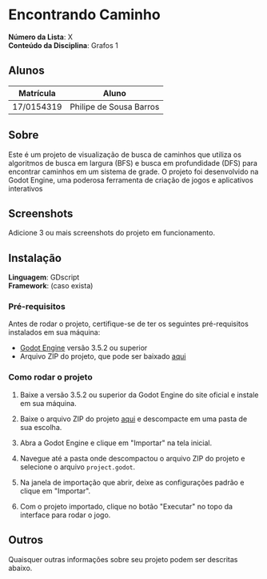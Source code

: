 # Encontrando Caminho

**Número da Lista**: X<br>
**Conteúdo da Disciplina**: Grafos 1<br>

## Alunos
|Matrícula | Aluno |
| -- | -- |
| 17/0154319  |  Philipe de Sousa Barros |

## Sobre 

Este é um projeto de visualização de busca de caminhos que utiliza os algoritmos de busca em largura (BFS) e busca em profundidade (DFS) para encontrar caminhos em um sistema de grade. O projeto foi desenvolvido na Godot Engine, uma poderosa ferramenta de criação de jogos e aplicativos interativos

## Screenshots
Adicione 3 ou mais screenshots do projeto em funcionamento.

## Instalação 
**Linguagem**: GDscript<br>
**Framework**: (caso exista)<br>

### Pré-requisitos

Antes de rodar o projeto, certifique-se de ter os seguintes pré-requisitos instalados em sua máquina:

- [Godot Engine](https://godotengine.org/) versão 3.5.2 ou superior
- Arquivo ZIP do projeto, que pode ser baixado [aqui](https://github.com/projeto-de-algoritmos/Grafos1_EncontrandoCaminho/archive/refs/heads/master.zip)

### Como rodar o projeto

1. Baixe a versão 3.5.2 ou superior da Godot Engine do site oficial e instale em sua máquina.

2. Baixe o arquivo ZIP do projeto [aqui](https://github.com/projeto-de-algoritmos/Grafos1_EncontrandoCaminho/archive/refs/heads/master.zip) e descompacte em uma pasta de sua escolha.

3. Abra a Godot Engine e clique em "Importar" na tela inicial.

4. Navegue até a pasta onde descompactou o arquivo ZIP do projeto e selecione o arquivo `project.godot`.

5. Na janela de importação que abrir, deixe as configurações padrão e clique em "Importar".

6. Com o projeto importado, clique no botão "Executar" no topo da interface para rodar o jogo.


## Outros 
Quaisquer outras informações sobre seu projeto podem ser descritas abaixo.



